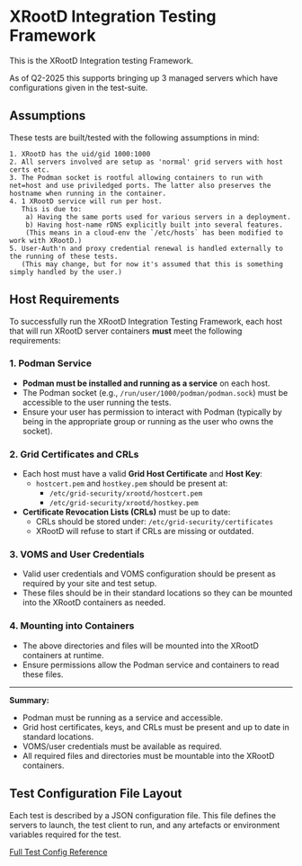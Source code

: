 # XRootD Integration Testing Framework

This is the XRootD Integration testing Framework.

As of Q2-2025 this supports bringing up 3 managed servers which have configurations given in the test-suite.

## Assumptions

These tests are built/tested with the following assumptions in mind:

```
1. XRootD has the uid/gid 1000:1000
2. All servers involved are setup as 'normal' grid servers with host certs etc.
3. The Podman socket is rootful allowing containers to run with net=host and use priviledged ports. The latter also preserves the hostname when running in the container.
4. 1 XRootD service will run per host.
   This is due to:
    a) Having the same ports used for various servers in a deployment.
    b) Having host-name rDNS explicitly built into several features.
    (This means in a cloud-env the `/etc/hosts` has been modified to work with XRootD.)
5. User-Auth'n and proxy credential renewal is handled externally to the running of these tests.
   (This may change, but for now it's assumed that this is something simply handled by the user.)
```

## Host Requirements

To successfully run the XRootD Integration Testing Framework, each host that will run XRootD server containers **must** meet the following requirements:

### 1. Podman Service

- **Podman must be installed and running as a service** on each host.
- The Podman socket (e.g., `/run/user/1000/podman/podman.sock`) must be accessible to the user running the tests.
- Ensure your user has permission to interact with Podman (typically by being in the appropriate group or running as the user who owns the socket).

### 2. Grid Certificates and CRLs

- Each host must have a valid **Grid Host Certificate** and **Host Key**:
  - `hostcert.pem` and `hostkey.pem` should be present at:
    - `/etc/grid-security/xrootd/hostcert.pem`
    - `/etc/grid-security/xrootd/hostkey.pem`
- **Certificate Revocation Lists (CRLs)** must be up to date:
  - CRLs should be stored under: `/etc/grid-security/certificates`
  - XRootD will refuse to start if CRLs are missing or outdated.

### 3. VOMS and User Credentials

- Valid user credentials and VOMS configuration should be present as required by your site and test setup.
- These files should be in their standard locations so they can be mounted into the XRootD containers as needed.

### 4. Mounting into Containers

- The above directories and files will be mounted into the XRootD containers at runtime.
- Ensure permissions allow the Podman service and containers to read these files.

---

**Summary:**  
- Podman must be running as a service and accessible.
- Grid host certificates, keys, and CRLs must be present and up to date in standard locations.
- VOMS/user credentials must be available as required.
- All required files and directories must be mountable into the XRootD containers.

## Test Configuration File Layout

Each test is described by a JSON configuration file. This file defines the servers to launch, the test client to run, and any artefacts or environment variables required for the test.

[Full Test Config Reference](testConfig.md)

